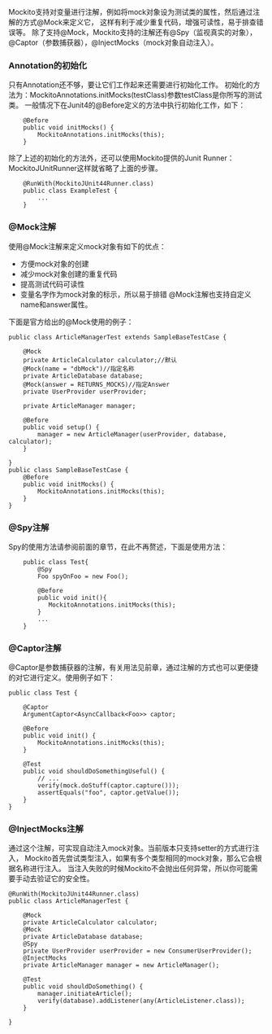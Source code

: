 Mockito支持对变量进行注解，例如将mock对象设为测试类的属性，然后通过注解的方式@Mock来定义它，
这样有利于减少重复代码，增强可读性，易于排查错误等。
除了支持@Mock，Mockito支持的注解还有@Spy（监视真实的对象），@Captor（参数捕获器），@InjectMocks（mock对象自动注入）。

### Annotation的初始化
只有Annotation还不够，要让它们工作起来还需要进行初始化工作。
初始化的方法为：MockitoAnnotations.initMocks(testClass)参数testClass是你所写的测试类。
一般情况下在Junit4的@Before定义的方法中执行初始化工作，如下：
```
    @Before
    public void initMocks() {
        MockitoAnnotations.initMocks(this);
    }
```
除了上述的初始化的方法外，还可以使用Mockito提供的Junit Runner：MockitoJUnitRunner这样就省略了上面的步骤。
```
    @RunWith(MockitoJUnit44Runner.class)
    public class ExampleTest {
        ...
    }
```
### @Mock注解
使用@Mock注解来定义mock对象有如下的优点：

- 方便mock对象的创建
- 减少mock对象创建的重复代码
- 提高测试代码可读性
- 变量名字作为mock对象的标示，所以易于排错
@Mock注解也支持自定义name和answer属性。

下面是官方给出的@Mock使用的例子：
```
public class ArticleManagerTest extends SampleBaseTestCase {

    @Mock
    private ArticleCalculator calculator;//默认
    @Mock(name = "dbMock")//指定名称
    private ArticleDatabase database;
    @Mock(answer = RETURNS_MOCKS)//指定Answer
    private UserProvider userProvider;

    private ArticleManager manager;

    @Before
    public void setup() {
        manager = new ArticleManager(userProvider, database, calculator);
    }

}
public class SampleBaseTestCase {
    @Before
    public void initMocks() {
        MockitoAnnotations.initMocks(this);
    }
}
```
### @Spy注解
Spy的使用方法请参阅前面的章节，在此不再赘述，下面是使用方法：
```
    public class Test{
        @Spy
        Foo spyOnFoo = new Foo();

        @Before
        public void init(){
           MockitoAnnotations.initMocks(this);
        }
        ...
    }
```

### @Captor注解
@Captor是参数捕获器的注解，有关用法见前章，通过注解的方式也可以更便捷的对它进行定义。使用例子如下：
```
public class Test {

    @Captor
    ArgumentCaptor<AsyncCallback<Foo>> captor;

    @Before
    public void init() {
        MockitoAnnotations.initMocks(this);
    }

    @Test
    public void shouldDoSomethingUseful() {
        // ...
        verify(mock.doStuff(captor.capture()));
        assertEquals("foo", captor.getValue());
    }
}
```
### @InjectMocks注解
通过这个注解，可实现自动注入mock对象。当前版本只支持setter的方式进行注入，
Mockito首先尝试类型注入，如果有多个类型相同的mock对象，那么它会根据名称进行注入。
当注入失败的时候Mockito不会抛出任何异常，所以你可能需要手动去验证它的安全性。
```
@RunWith(MockitoJUnit44Runner.class)
public class ArticleManagerTest {

    @Mock
    private ArticleCalculator calculator;
    @Mock
    private ArticleDatabase database;
    @Spy
    private UserProvider userProvider = new ConsumerUserProvider();
    @InjectMocks
    private ArticleManager manager = new ArticleManager();

    @Test
    public void shouldDoSomething() {
        manager.initiateArticle();
        verify(database).addListener(any(ArticleListener.class));
    }

}
```